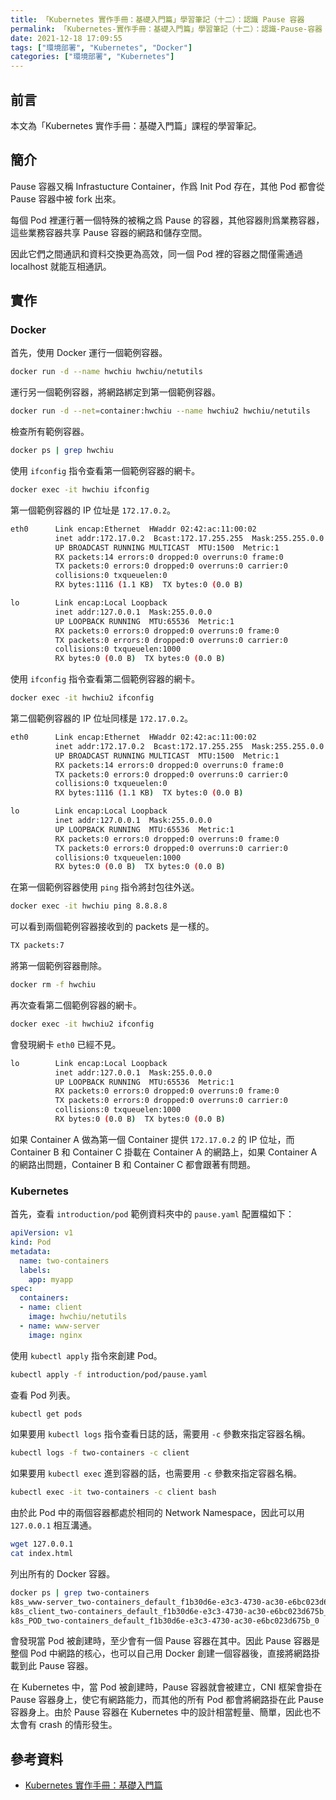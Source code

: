 ```yaml
---
title: 「Kubernetes 實作手冊：基礎入門篇」學習筆記（十二）：認識 Pause 容器
permalink: 「Kubernetes-實作手冊：基礎入門篇」學習筆記（十二）：認識-Pause-容器
date: 2021-12-18 17:09:55
tags: ["環境部署", "Kubernetes", "Docker"]
categories: ["環境部署", "Kubernetes"]
---
```


## 前言

本文為「Kubernetes 實作手冊：基礎入門篇」課程的學習筆記。

## 簡介

Pause 容器又稱 Infrastucture Container，作爲 Init Pod 存在，其他 Pod 都會從 Pause 容器中被 fork 出來。

每個 Pod 裡運行著一個特殊的被稱之爲 Pause 的容器，其他容器則爲業務容器，這些業務容器共享 Pause 容器的網路和儲存空間。

因此它們之間通訊和資料交換更為高效，同一個 Pod 裡的容器之間僅需通過 localhost 就能互相通訊。

## 實作

### Docker

首先，使用 Docker 運行一個範例容器。

```BASH
docker run -d --name hwchiu hwchiu/netutils
```

運行另一個範例容器，將網路綁定到第一個範例容器。

```BASH
docker run -d --net=container:hwchiu --name hwchiu2 hwchiu/netutils
```

檢查所有範例容器。

```BASH
docker ps | grep hwchiu
```

使用 `ifconfig` 指令查看第一個範例容器的網卡。

```BASH
docker exec -it hwchiu ifconfig
```

第一個範例容器的 IP 位址是 `172.17.0.2`。

```BASH
eth0      Link encap:Ethernet  HWaddr 02:42:ac:11:00:02
          inet addr:172.17.0.2  Bcast:172.17.255.255  Mask:255.255.0.0
          UP BROADCAST RUNNING MULTICAST  MTU:1500  Metric:1
          RX packets:14 errors:0 dropped:0 overruns:0 frame:0
          TX packets:0 errors:0 dropped:0 overruns:0 carrier:0
          collisions:0 txqueuelen:0
          RX bytes:1116 (1.1 KB)  TX bytes:0 (0.0 B)

lo        Link encap:Local Loopback
          inet addr:127.0.0.1  Mask:255.0.0.0
          UP LOOPBACK RUNNING  MTU:65536  Metric:1
          RX packets:0 errors:0 dropped:0 overruns:0 frame:0
          TX packets:0 errors:0 dropped:0 overruns:0 carrier:0
          collisions:0 txqueuelen:1000
          RX bytes:0 (0.0 B)  TX bytes:0 (0.0 B)
```

使用 `ifconfig` 指令查看第二個範例容器的網卡。

```BASH
docker exec -it hwchiu2 ifconfig
```

第二個範例容器的 IP 位址同樣是 `172.17.0.2`。

```BASH
eth0      Link encap:Ethernet  HWaddr 02:42:ac:11:00:02
          inet addr:172.17.0.2  Bcast:172.17.255.255  Mask:255.255.0.0
          UP BROADCAST RUNNING MULTICAST  MTU:1500  Metric:1
          RX packets:14 errors:0 dropped:0 overruns:0 frame:0
          TX packets:0 errors:0 dropped:0 overruns:0 carrier:0
          collisions:0 txqueuelen:0
          RX bytes:1116 (1.1 KB)  TX bytes:0 (0.0 B)

lo        Link encap:Local Loopback
          inet addr:127.0.0.1  Mask:255.0.0.0
          UP LOOPBACK RUNNING  MTU:65536  Metric:1
          RX packets:0 errors:0 dropped:0 overruns:0 frame:0
          TX packets:0 errors:0 dropped:0 overruns:0 carrier:0
          collisions:0 txqueuelen:1000
          RX bytes:0 (0.0 B)  TX bytes:0 (0.0 B)
```

在第一個範例容器使用 `ping` 指令將封包往外送。

```BASH
docker exec -it hwchiu ping 8.8.8.8
```

可以看到兩個範例容器接收到的 packets 是一樣的。

```BASH
TX packets:7
```

將第一個範例容器刪除。

```BASH
docker rm -f hwchiu
```

再次查看第二個範例容器的網卡。

```BASH
docker exec -it hwchiu2 ifconfig
```

會發現網卡 `eth0` 已經不見。

```BASH
lo        Link encap:Local Loopback
          inet addr:127.0.0.1  Mask:255.0.0.0
          UP LOOPBACK RUNNING  MTU:65536  Metric:1
          RX packets:0 errors:0 dropped:0 overruns:0 frame:0
          TX packets:0 errors:0 dropped:0 overruns:0 carrier:0
          collisions:0 txqueuelen:1000
          RX bytes:0 (0.0 B)  TX bytes:0 (0.0 B)
```

如果 Container A 做為第一個 Container 提供 `172.17.0.2` 的 IP 位址，而 Container B 和 Container C 掛載在 Container A 的網路上，如果 Container A 的網路出問題，Container B 和 Container C 都會跟著有問題。

### Kubernetes

首先，查看 `introduction/pod` 範例資料夾中的 `pause.yaml` 配置檔如下：

```YAML
apiVersion: v1
kind: Pod
metadata:
  name: two-containers
  labels:
    app: myapp
spec:
  containers:
  - name: client
    image: hwchiu/netutils
  - name: www-server
    image: nginx
```

使用 `kubectl apply` 指令來創建 Pod。

```BASH
kubectl apply -f introduction/pod/pause.yaml
```

查看 Pod 列表。

```BASH
kubectl get pods
```

如果要用 `kubectl logs` 指令查看日誌的話，需要用 `-c` 參數來指定容器名稱。

```BASH
kubectl logs -f two-containers -c client
```

如果要用 `kubectl exec` 進到容器的話，也需要用 `-c` 參數來指定容器名稱。

```BASH
kubectl exec -it two-containers -c client bash
```

由於此 Pod 中的兩個容器都處於相同的 Network Namespace，因此可以用 `127.0.0.1` 相互溝通。

```BASH
wget 127.0.0.1
cat index.html
```

列出所有的 Docker 容器。

```BASH
docker ps | grep two-containers
k8s_www-server_two-containers_default_f1b30d6e-e3c3-4730-ac30-e6bc023d675b_0
k8s_client_two-containers_default_f1b30d6e-e3c3-4730-ac30-e6bc023d675b_0
k8s_POD_two-containers_default_f1b30d6e-e3c3-4730-ac30-e6bc023d675b_0
```

會發現當 Pod 被創建時，至少會有一個 Pause 容器在其中。因此 Pause 容器是整個 Pod 中網路的核心，也可以自己用 Docker 創建一個容器後，直接將網路掛載到此 Pause 容器。

在 Kubernetes 中，當 Pod 被創建時，Pause 容器就會被建立，CNI 框架會掛在 Pause 容器身上，使它有網路能力，而其他的所有 Pod 都會將網路掛在此 Pause 容器身上。由於 Pause 容器在 Kubernetes 中的設計相當輕量、簡單，因此也不太會有 crash 的情形發生。

## 參考資料

- [Kubernetes 實作手冊：基礎入門篇](https://hiskio.com/courses/349/about)
